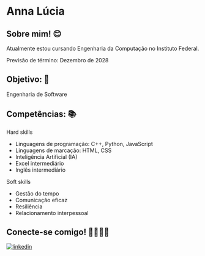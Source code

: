 # Anna Lúcia

## Sobre mim! 😊

Atualmente estou cursando Engenharia da Computação no Instituto Federal.

Previsão de término: Dezembro de 2028 

## Objetivo: 🎯

Engenharia de Software 

## Competências: 📚

Hard skills

- Linguagens de programação: C++, Python, JavaScript
- Linguagens de marcação: HTML, CSS
- Inteligência Artificial (IA)
- Excel intermediário
- Inglês intermediário 

Soft skills

- Gestão do tempo
- Comunicação eficaz
- Resiliência
- Relacionamento interpessoal

## Conecte-se comigo! 🫱🏼‍🫲🏾

[![linkedin](https://img.shields.io/badge/linkedin-0A66C2?style=for-the-badge&logo=linkedin&logoColor=white)](https://www.linkedin.com/in/anna-l%C3%BAcia-208a102a4/)
